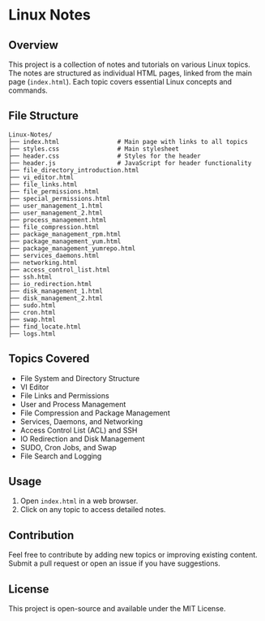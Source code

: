 # Linux Notes

## Overview
This project is a collection of notes and tutorials on various Linux topics. The notes are structured as individual HTML pages, linked from the main page (`index.html`). Each topic covers essential Linux concepts and commands.

## File Structure
```
Linux-Notes/
├── index.html                # Main page with links to all topics
├── styles.css                # Main stylesheet
├── header.css                # Styles for the header
├── header.js                 # JavaScript for header functionality
├── file_directory_introduction.html
├── vi_editor.html
├── file_links.html
├── file_permissions.html
├── special_permissions.html
├── user_management_1.html
├── user_management_2.html
├── process_management.html
├── file_compression.html
├── package_management_rpm.html
├── package_management_yum.html
├── package_management_yumrepo.html
├── services_daemons.html
├── networking.html
├── access_control_list.html
├── ssh.html
├── io_redirection.html
├── disk_management_1.html
├── disk_management_2.html
├── sudo.html
├── cron.html
├── swap.html
├── find_locate.html
├── logs.html
```

## Topics Covered
- File System and Directory Structure
- VI Editor
- File Links and Permissions
- User and Process Management
- File Compression and Package Management
- Services, Daemons, and Networking
- Access Control List (ACL) and SSH
- IO Redirection and Disk Management
- SUDO, Cron Jobs, and Swap
- File Search and Logging

## Usage
1. Open `index.html` in a web browser.
2. Click on any topic to access detailed notes.

## Contribution
Feel free to contribute by adding new topics or improving existing content. Submit a pull request or open an issue if you have suggestions.

## License
This project is open-source and available under the MIT License.

